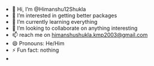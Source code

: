 - 👋 Hi, I’m @Himanshu12Shukla
- 👀 I’m interested in getting better packages
- 🌱 I’m currently learning everything 
- 💞️ I’m looking to collaborate on anything interesting 
- 📫 reach me on himanshushukla.kmp2003@gmail.com
- 😄 Pronouns: He/Him
- ⚡ Fun fact: nothing
- 

<!---
Himanshu12Shukla/Himanshu12Shukla is a ✨ special ✨ repository because its `README.md` (this file) appears on your GitHub profile.
You can click the Preview link to take a look at your changes.
--->
